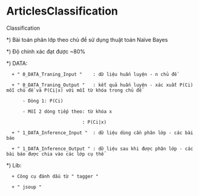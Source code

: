 ArticlesClassification
======================

Classification

  *) Bài toán phân lớp theo chủ đề sử dụng thuật toán Naïve Bayes
  
  *) Độ chính xác đạt được ~80%
  
  *) DATA:
  
      + " 0_DATA_Traning_Input "    : dữ liệu huấn luyện - n chủ đề
      
      + " 0_DATA_Traning_Output "   : kết quả huấn luyện - xác xuất P(Ci) mỗi chủ đề và P(Ci|x) với mỗi từ khóa trong chủ đề
      
          - Dòng 1: P(Ci)
          
          - Mỗi 2 dòng tiếp theo: từ khóa x
          
                                : P(Ci|x)
                                
      + " 1_DATA_Inference_Input "  : dữ liệu dùng cần phân lớp - các bài báo
      
      + " 1_DATA_Inference_Output " : dữ liệu sau khi được phân lớp - các bài báo được chia vào các lớp cụ thể
      
  *) Lib:
  
      + Công cụ đánh dấu từ " tagger "
      
      + " jsoup "
      
